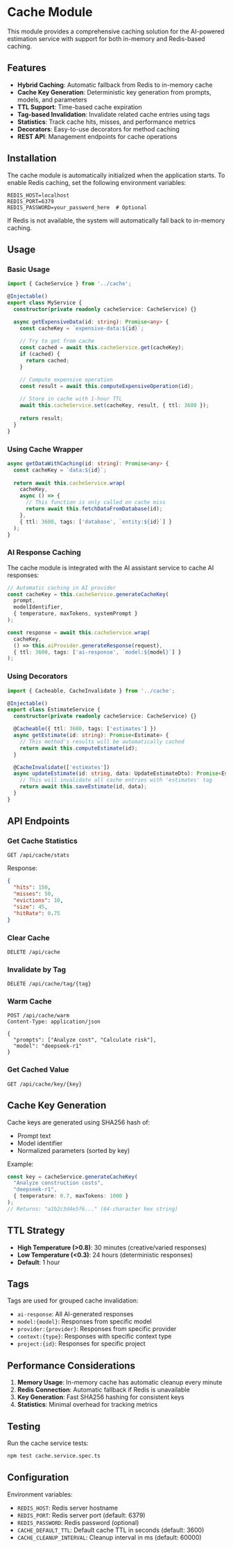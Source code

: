 # Cache Module

This module provides a comprehensive caching solution for the AI-powered estimation service with support for both in-memory and Redis-based caching.

## Features

- **Hybrid Caching**: Automatic fallback from Redis to in-memory cache
- **Cache Key Generation**: Deterministic key generation from prompts, models, and parameters
- **TTL Support**: Time-based cache expiration
- **Tag-based Invalidation**: Invalidate related cache entries using tags
- **Statistics**: Track cache hits, misses, and performance metrics
- **Decorators**: Easy-to-use decorators for method caching
- **REST API**: Management endpoints for cache operations

## Installation

The cache module is automatically initialized when the application starts. To enable Redis caching, set the following environment variables:

```env
REDIS_HOST=localhost
REDIS_PORT=6379
REDIS_PASSWORD=your_password_here  # Optional
```

If Redis is not available, the system will automatically fall back to in-memory caching.

## Usage

### Basic Usage

```typescript
import { CacheService } from '../cache';

@Injectable()
export class MyService {
  constructor(private readonly cacheService: CacheService) {}

  async getExpensiveData(id: string): Promise<any> {
    const cacheKey = `expensive-data:${id}`;
    
    // Try to get from cache
    const cached = await this.cacheService.get(cacheKey);
    if (cached) {
      return cached;
    }

    // Compute expensive operation
    const result = await this.computeExpensiveOperation(id);
    
    // Store in cache with 1-hour TTL
    await this.cacheService.set(cacheKey, result, { ttl: 3600 });
    
    return result;
  }
}
```

### Using Cache Wrapper

```typescript
async getDataWithCaching(id: string): Promise<any> {
  const cacheKey = `data:${id}`;
  
  return await this.cacheService.wrap(
    cacheKey,
    async () => {
      // This function is only called on cache miss
      return await this.fetchDataFromDatabase(id);
    },
    { ttl: 3600, tags: ['database', `entity:${id}`] }
  );
}
```

### AI Response Caching

The cache module is integrated with the AI assistant service to cache AI responses:

```typescript
// Automatic caching in AI provider
const cacheKey = this.cacheService.generateCacheKey(
  prompt,
  modelIdentifier,
  { temperature, maxTokens, systemPrompt }
);

const response = await this.cacheService.wrap(
  cacheKey,
  () => this.aiProvider.generateResponse(request),
  { ttl: 3600, tags: ['ai-response', `model:${model}`] }
);
```

### Using Decorators

```typescript
import { Cacheable, CacheInvalidate } from '../cache';

@Injectable()
export class EstimateService {
  constructor(private readonly cacheService: CacheService) {}

  @Cacheable({ ttl: 3600, tags: ['estimates'] })
  async getEstimate(id: string): Promise<Estimate> {
    // This method's results will be automatically cached
    return await this.computeEstimate(id);
  }

  @CacheInvalidate(['estimates'])
  async updateEstimate(id: string, data: UpdateEstimateDto): Promise<Estimate> {
    // This will invalidate all cache entries with 'estimates' tag
    return await this.saveEstimate(id, data);
  }
}
```

## API Endpoints

### Get Cache Statistics
```http
GET /api/cache/stats
```

Response:
```json
{
  "hits": 150,
  "misses": 50,
  "evictions": 10,
  "size": 45,
  "hitRate": 0.75
}
```

### Clear Cache
```http
DELETE /api/cache
```

### Invalidate by Tag
```http
DELETE /api/cache/tag/{tag}
```

### Warm Cache
```http
POST /api/cache/warm
Content-Type: application/json

{
  "prompts": ["Analyze cost", "Calculate risk"],
  "model": "deepseek-r1"
}
```

### Get Cached Value
```http
GET /api/cache/key/{key}
```

## Cache Key Generation

Cache keys are generated using SHA256 hash of:
- Prompt text
- Model identifier
- Normalized parameters (sorted by key)

Example:
```typescript
const key = cacheService.generateCacheKey(
  "Analyze construction costs",
  "deepseek-r1",
  { temperature: 0.7, maxTokens: 1000 }
);
// Returns: "a1b2c3d4e5f6..." (64-character hex string)
```

## TTL Strategy

- **High Temperature (>0.8)**: 30 minutes (creative/varied responses)
- **Low Temperature (<0.3)**: 24 hours (deterministic responses)
- **Default**: 1 hour

## Tags

Tags are used for grouped cache invalidation:
- `ai-response`: All AI-generated responses
- `model:{model}`: Responses from specific model
- `provider:{provider}`: Responses from specific provider
- `context:{type}`: Responses with specific context type
- `project:{id}`: Responses for specific project

## Performance Considerations

1. **Memory Usage**: In-memory cache has automatic cleanup every minute
2. **Redis Connection**: Automatic fallback if Redis is unavailable
3. **Key Generation**: Fast SHA256 hashing for consistent keys
4. **Statistics**: Minimal overhead for tracking metrics

## Testing

Run the cache service tests:
```bash
npm test cache.service.spec.ts
```

## Configuration

Environment variables:
- `REDIS_HOST`: Redis server hostname
- `REDIS_PORT`: Redis server port (default: 6379)
- `REDIS_PASSWORD`: Redis password (optional)
- `CACHE_DEFAULT_TTL`: Default cache TTL in seconds (default: 3600)
- `CACHE_CLEANUP_INTERVAL`: Cleanup interval in ms (default: 60000)
